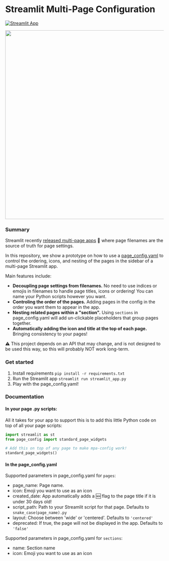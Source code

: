 # Streamlit Multi-Page Configuration

[![Streamlit App](https://static.streamlit.io/badges/streamlit_badge_black_white.svg)](https://mpa-config.streamlitapp.com/)

<img width="600" src="https://user-images.githubusercontent.com/7164864/178483961-1f9abf49-eb44-455f-9362-37951daf055a.gif">

### Summary

Streamlit recently [released multi-page apps](https://blog.streamlit.io/introducing-multipage-apps/) 🎉 where page filenames are the source of truth for page settings.

In this repository, we show a prototype on how to use a [page_config.yaml](https://github.com/blackary/mpa-config/blob/main/page_config.yaml) to control the ordering, icons, and nesting of the pages in the sidebar of a multi-page Streamlit app.

Main features include:

- **Decoupling page settings from filenames.** No need to use indices or emojis in filenames to handle page titles, icons or ordering! You can name your Python scripts however you want.
- **Controling the order of the pages.** Adding pages in the config in the order you want them to appear in the app.
- **Nesting related pages within a "section".** Using `sections` in page_config.yaml will add un-clickable placeholders that group pages together.
- **Automatically adding the icon and title at the top of each page.** Bringing consistency to your pages!

⚠️ This project depends on an API that may change, and is not designed to be used this way,
so this will probably NOT work long-term.


### Get started

1. Install requirements `pip install -r requirements.txt`
2. Run the Streamlit app `streamlit run streamlit_app.py`
3. Play with the page_config.yaml!


### Documentation


#### In your page .py scripts:
All it takes for your app to support this is to add this little Python code on top of all your page scripts:

```python
import streamlit as st
from page_config import standard_page_widgets

# Add this on top of any page to make mpa-config work!
standard_page_widgets()
```

#### In the page_config.yaml
Supported parameters in page_config.yaml for `pages`:
- page_name: Page name.
- icon: Emoji you want to use as an icon
- created_date: App automatically adds a 🆕 flag to the page title if it is under 30 days old!
- script_path: Path to your Streamlit script for that page. Defaults to `snake_case(page_name).py`
- layout: Choose between 'wide' or 'centered'. Defaults to `'centered'`
- deprecated: If true, the page will not be displayed in the app. Defaults to `'false'`

Supported parameters in page_config.yaml for `sections`:
- name: Section name
- icon: Emoji you want to use as an icon
